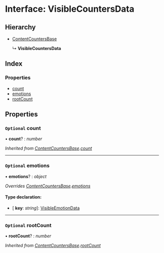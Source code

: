 # Interface: VisibleCountersData

## Hierarchy

* [ContentCountersBase](annoto.contentcountersbase.md)

  ↳ **VisibleCountersData**

## Index

### Properties

* [count](annoto.visiblecountersdata.md#optional-count)
* [emotions](annoto.visiblecountersdata.md#optional-emotions)
* [rootCount](annoto.visiblecountersdata.md#optional-rootcount)

## Properties

### `Optional` count

• **count**? : *number*

*Inherited from [ContentCountersBase](annoto.contentcountersbase.md).[count](annoto.contentcountersbase.md#optional-count)*

___

### `Optional` emotions

• **emotions**? : *object*

*Overrides [ContentCountersBase](annoto.contentcountersbase.md).[emotions](annoto.contentcountersbase.md#optional-emotions)*

#### Type declaration:

* \[ **key**: *string*\]: [VisibleEmotionData](annoto.visibleemotiondata.md)

___

### `Optional` rootCount

• **rootCount**? : *number*

*Inherited from [ContentCountersBase](annoto.contentcountersbase.md).[rootCount](annoto.contentcountersbase.md#optional-rootcount)*
